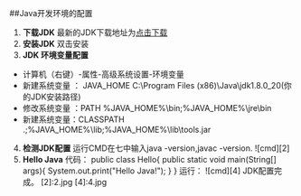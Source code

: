 ##Java开发环境的配置



1. __下载JDK__
	最新的JDK下载地址为[点击下载](1)
2. __安装JDK__
	双击安装
3. __JDK 环境变量配置__
 + 计算机（右键）-属性-高级系统设置-环境变量
 + 新建系统变量 ： JAVA_HOME
  C:\Program Files (x86)\Java\jdk1.8.0_20(你的JDK安装路径)
 + 修改系统变量 ：PATH
 %JAVA_HOME%\bin;%JAVA_HOME%\jre\bin
 + 新建系统变量：CLASSPATH
 .;%JAVA_HOME%\lib;%JAVA_HOME%\lib\tools.jar
 
4. __检测JDK配置__
	运行CMD在七中输入java -version,javac -version.
	![cmd][2]
5. __Hello Java__
	代码：
	    public class Hello{
	    	public static void main(String[] args){
			System.out.print("Hello Java!");
			}
		}
	运行：
	![cmd][4]
JDK配置完成。
[2]:2.jpg
[4]:4.jpg

